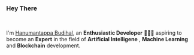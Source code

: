 ### Hey There
<br/>

I'm [Hanumantappa Budihal](https://www.linkedin.com/in/hanumantappa-budihal), an **Enthusiastic Developer** 👨🏻‍💻 aspiring to become an **Expert** in the field of **Artificial Intelligene** , **Machine Learning** and **Blockchain** development. 
<br/>

